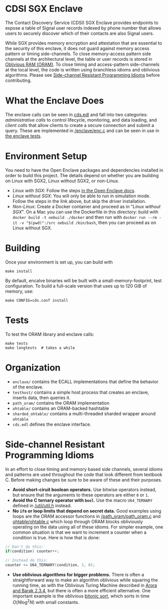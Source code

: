 # CDSI SGX Enclave

The Contact Discovery Service (CDSI) SGX Enclave provides endpoints to expose a table of Signal user records 
indexed by phone number that allows users to securely discover which of their contacts are also Signal users.

While SGX provides memory encryption and attestation that are essential to the security of this enclave, 
it does not guard against memory access pattern or timing side-channels. To close memory-access pattern
side channels at the architectural level, the table or user records is stored in [Oblivious RAM (ORAM)](https://dl.acm.org/doi/10.1145/3177872). To
close timing and access-pattern side-channels at the local level, the code is written using branchless idioms
and oblivious algorithms. Please see [Side-channel Resistant Programming Idioms](#side-channel-resistant-programming-idioms) before
contributing.

# What the Enclave Does

The enclave calls can be seen in [cds.edl](./cds.edl) and fall into two categories: *administrative calls* 
to control lifecycle, monitoring, and data loading, and *client calls* that allow clients to create a secure
connection and submit a query. These are implemented in [/enclave/enc.c](./enclave/enc.c) and can be seen in use in 
[the enclave tests](./testhost/tests/testhost.c).

# Environment Setup

You need to have the Open Enclave packages and dependencies installed in order to build this project. The details depend on
whether you are building on Linux with SGX2, Linux without SGX2, or non-Linux.

-   _Linux with SGX_: Follow the steps [in the Open Enclave docs](https://github.com/openenclave/openenclave/blob/master/docs/GettingStartedDocs/install_oe_sdk-Ubuntu_20.04.md).
-   _Linux without SGX_: You will only be able to run in simulation mode. Follow the steps in the link above, but skip
    the driver installation.
-   _Non-Linux_: Create a Docker container and proceed as in "_Linux without SGX_". On a Mac you can use the Dockerfile
    in this directory: build with `docker build -t oebuild ./docker` and then run with `docker run --rm -it -v "$(pwd)":/src oebuild /bin/bash`, then you can proceed as on Linux without SGX.

# Building

Once your environment is set up, you can build with

```
make install
```

By default, encalve binaries will be built with a small-memory-footprint, test configuration. To build a full-scale version that uses up to 120 GiB of memory, use:

```
make CONFIG=cds.conf install
```

# Tests

To test the ORAM library and enclave calls:

```
make tests
make longtests  # takes a while
```


# Organization

-   `enclave/` contains the ECALL implementations that define the behavior of the enclave.
-   `testhost/` contains a simple host process that creates an enclave, inserts data, then queries it.
-   `path_oram/` contains the ORAM implementation
-   `ohtable/` contains an ORAM-backed hashtable
-   `sharded_ohtable/` contains a multi-threaded sharded wrapper around `ohtable`
-   `cds.edl` defines the enclave interface.

# Side-channel Resistant Programming Idioms

In an effort to close timing and memory based side channels, several idioms and patterns are used
throughout the code that look different from textbook C. Before making changes be sure to be aware
of these and their purposes.

* **Avoid short-ciruit boolean operators.** Use bitwise operators instead, but ensure that the arguments to these operators are either `0` or `1`.
* **Avoid the C ternary operator with `bool`**. Use the macro `U64_TERNARY` defined in [/util/util.h](/util/util.h)
instead.
* **No `if`s or loop limits that depend on secret data.** Good examples using loops are the ORAM accessor functions 
in [/path_oram/path_oram.c](./path_oram/path_oram.c) and [ohtable/ohtable.c](./ohtable/ohtable.c) which loop through ORAM 
blocks obliviously operating on the data using all of these idioms. For simpler example, one common situation is that 
we want to increment a counter when a condition is true. Here is how that is done:
```c
// Don't do this:
if(condition) counter++;

// Instead do this:
counter += U64_TERNARY(condition, 1, 0);
```
* **Use oblivious algorithms for bigger problems.** There is often a straightforward way to make an
algorithm oblivious while squaring the running time, as with the Oblivious Turing Machine described in 
[Arora and Barak 2.3.4](http://theory.cs.princeton.edu/complexity/), but there is often a more efficient alternative. 
One important example is the oblivious [bitonic sort](http://www.cs.kent.edu/~batcher/sort.pdf), which sorts in 
time $O(N\log^{2}N)$ with small constants.

